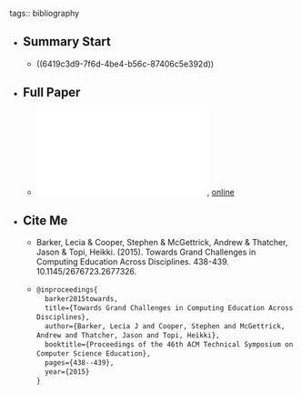 tags:: bibliography

- ## Summary Start
	- ((6419c3d9-7f6d-4be4-b56c-87406c5e392d))
- ## Full Paper
	- ![local copy](../assets/towards-grand-challenges-in-ce_1679410046396_0.pdf), [online](https://www.researchgate.net/profile/Lecia-Barker/publication/300918314_Towards_Grand_Challenges_in_Computing_Education_Across_Disciplines/links/63751040431b1f5300a398e0/Towards-Grand-Challenges-in-Computing-Education-Across-Disciplines.pdf)
- ## Cite Me
	- Barker, Lecia & Cooper, Stephen & McGettrick, Andrew & Thatcher, Jason & Topi, Heikki. (2015). Towards Grand Challenges in Computing Education Across Disciplines. 438-439. 10.1145/2676723.2677326.
	- ```
	  @inproceedings{
	    barker2015towards,
	    title={Towards Grand Challenges in Computing Education Across Disciplines},
	    author={Barker, Lecia J and Cooper, Stephen and McGettrick, Andrew and Thatcher, Jason and Topi, Heikki},
	    booktitle={Proceedings of the 46th ACM Technical Symposium on Computer Science Education},
	    pages={438--439},
	    year={2015}
	  }
	  ```